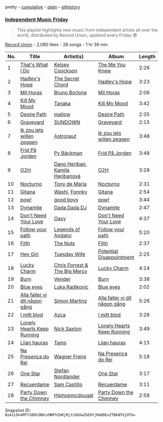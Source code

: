 pretty - [cumulative](/playlists/cumulative/3PF0U9lqNSODHjJq28lmvA.md) - [plain](/playlists/plain/3PF0U9lqNSODHjJq28lmvA) - [githistory](https://github.githistory.xyz/mackorone/spotify-playlist-archive/blob/main/playlists/plain/3PF0U9lqNSODHjJq28lmvA)

### [Independent Music Friday](https://open.spotify.com/playlist/3PF0U9lqNSODHjJq28lmvA)

> This playlist highlights new music from independent artists all over the world, distributed by Record Union, updated every Friday 😎

[Record Union](https://open.spotify.com/user/recordunion) - 2,080 likes - 28 songs - 1 hr 36 min

| No. | Title | Artist(s) | Album | Length |
|---|---|---|---|---|
| 1 | [That's What I Do](https://open.spotify.com/track/7siekpIcog3iz3etiVCz0I) | [Kelsey Coockson](https://open.spotify.com/artist/4QxfuL0xABUsbLfiRuIRAO) | [The Me You Knew](https://open.spotify.com/album/2fzYnI4xfHGOiyNQtcwb9e) | 2:26 |
| 2 | [Hadley's Hope](https://open.spotify.com/track/06VhlPlfmvRRwFkjxbpTiu) | [The Secret Chord](https://open.spotify.com/artist/7IwPA900fE1BCS9LaI8Wq1) | [Hadley's Hope](https://open.spotify.com/album/5BnxMKYOYHcwY8h8qeUsvm) | 3:23 |
| 3 | [Mil Horas](https://open.spotify.com/track/6EyXPqvVbPs3rpJjBllazU) | [Bruno Borlone](https://open.spotify.com/artist/3tDix7cw0fgoa5idDGJ6Wo) | [Mil Horas](https://open.spotify.com/album/28kNsqBFoIItYeoxifHhtt) | 2:06 |
| 4 | [Kill My Mood](https://open.spotify.com/track/2PXzrUBcCqrfMpuP1HRuoP) | [Tanaka](https://open.spotify.com/artist/2jKPaC2ezYgEFsMBScc1mH) | [Kill My Mood](https://open.spotify.com/album/2V5O5aEXOvEMr4ib0jahOI) | 3:42 |
| 5 | [Desire Path](https://open.spotify.com/track/0cDLx3oruW9yyVVHub4LW5) | [mallow](https://open.spotify.com/artist/6EFxtGf2IVFbgb8x8MBEwD) | [Desire Path](https://open.spotify.com/album/6q4t6NNkKYwNMWqYnIshmc) | 2:35 |
| 6 | [Graveyard](https://open.spotify.com/track/5cUByDHZUZm7HyeJ1ALkVM) | [SUNDOWN](https://open.spotify.com/artist/2IbqCQzZK61hhDGusimGum) | [Graveyard](https://open.spotify.com/album/2Deof4a2wIdGVG0DWAMezC) | 2:15 |
| 7 | [Ik zou iets willen zeggen](https://open.spotify.com/track/5xnKi7AA2XY0oj1t6aXljJ) | [Astronaut](https://open.spotify.com/artist/2RVA6vsTLzFGZvBzXtXXjn) | [Ik zou iets willen zeggen](https://open.spotify.com/album/5QpPrVWPuqnY7EnIboBkQI) | 3:48 |
| 8 | [Frid På Jorden](https://open.spotify.com/track/5nc9GHk7IEscLiqp8BSX59) | [Py Bäckman](https://open.spotify.com/artist/4iYb9WsP5S7klNrPAMgjj3) | [Frid På Jorden](https://open.spotify.com/album/4hQRMyGjgTMHAfJbaVV8oj) | 3:48 |
| 9 | [O2H](https://open.spotify.com/track/6qefvXMLCtQZb3yDjY0vgq) | [Dano Heriban](https://open.spotify.com/artist/6qZYWZp8N68KGaTTTV8IKu), [Kamila Heribanová](https://open.spotify.com/artist/00ldKRJapTLv2W3vySjqpy) | [O2H](https://open.spotify.com/album/2kfbPWfCU1pcyVJBL3SIg2) | 3:28 |
| 10 | [Nocturno](https://open.spotify.com/track/29a8aJtmrpGWN3bg9yU3Gf) | [Tony de María](https://open.spotify.com/artist/7psy0gN2JqC3OooGgXyuj6) | [Nocturno](https://open.spotify.com/album/7zHvvEFdA3cP6qJkvVL0cS) | 2:31 |
| 11 | [Gitana](https://open.spotify.com/track/64z63Fh8Uv6ofeUzZFTuqW) | [Washi](https://open.spotify.com/artist/30wVewgKVVJax51E71I0Mc), [Fonnky](https://open.spotify.com/artist/2DLbsK4zNGRn8FzZ4EsPop) | [Gitana](https://open.spotify.com/album/0qCeOBlalOlSbZ06h6SDrg) | 2:54 |
| 12 | [pow!](https://open.spotify.com/track/3Ve8Ao9S1KI0w7x4mQxReF) | [good boys](https://open.spotify.com/artist/79hIs89TAEz3EhIuYAJ4bU) | [pow!](https://open.spotify.com/album/5837vBc6WlVER5lA4Hp3tx) | 3:44 |
| 13 | [Dynamite](https://open.spotify.com/track/6fagNopUpvGJNhpib0WjPa) | [Dada Dada DJ](https://open.spotify.com/artist/0L2GPkparCAwimQVJd6uOo) | [Dynamite](https://open.spotify.com/album/6NQRzAlf0ApzOyLQVYCUUs) | 2:47 |
| 14 | [Don't Need Your Love](https://open.spotify.com/track/76U5p6vKgSQS5wqndXYQL9) | [Oaxy](https://open.spotify.com/artist/0LPdM6NBXK5eI9udxnzgLD) | [Don't Need Your Love](https://open.spotify.com/album/2YetaaJmkYwFhzFG8A6imD) | 4:37 |
| 15 | [Follow your path](https://open.spotify.com/track/0iN9GcKA6zcROM0rZoSk1U) | [Legends of Andalor](https://open.spotify.com/artist/17UJf1rkJHEmkMGyJ3RxQO) | [Follow your path](https://open.spotify.com/album/1FPsHpSzcYuBQydcIx8qxp) | 5:20 |
| 16 | [Filth](https://open.spotify.com/track/6gmX2mMWjGti45ckWvK0v1) | [The Nuts](https://open.spotify.com/artist/3nxD29FqllUKVvd2e2kmhj) | [Filth](https://open.spotify.com/album/4xIQDwkvJQ9hswGgtVLzth) | 2:37 |
| 17 | [Hey Girl](https://open.spotify.com/track/1x6xTe6450qHVdvQoELm7d) | [Tuesday Wife](https://open.spotify.com/artist/1amlgDUUlPvVxbT2rdHf2q) | [Potential Disappointment](https://open.spotify.com/album/29TYDqRCWcu5qeeSRwSqvY) | 2:25 |
| 18 | [Lucky Charm](https://open.spotify.com/track/1rG38M9fdwKt2iPUQiSyAG) | [Chris Forrest & The Big Mercy](https://open.spotify.com/artist/0z8JNAFneDEX0wWuXQSwS3) | [Lucky Charm](https://open.spotify.com/album/2dm4LTUhnbAtnhhWIkmzy4) | 4:14 |
| 19 | [Burn](https://open.spotify.com/track/1Hd1ClDD3oVxiVuIaQseXA) | [Vender](https://open.spotify.com/artist/03pLqKTSojkZZHpVGXOlxH) | [Burn](https://open.spotify.com/album/0racgjccT1pWN5ytDLq1f8) | 3:38 |
| 20 | [Blue eyes](https://open.spotify.com/track/629fzR3slCVVXywNlQeodq) | [Luka Radikovic](https://open.spotify.com/artist/6c5if53z6z9TKgjnof0OmI) | [Blue eyes](https://open.spotify.com/album/6QQbCwwq7Trtj1OJxHRH3T) | 2:02 |
| 21 | [Alla faller vi dit någon gång](https://open.spotify.com/track/1N3hhlzLDvVosIdMRlC6GI) | [Simon Martinz](https://open.spotify.com/artist/6X7cZFVqRz59AHoX5FfxbE) | [Alla faller vi dit någon gång](https://open.spotify.com/album/4fyPKFEfH5Ke9fgJSSGjmn) | 5:26 |
| 22 | [I mitt blod](https://open.spotify.com/track/7sDXViyBfOoQlLmclJomtp) | [Azca](https://open.spotify.com/artist/10LMwkxzagpzGajKL7vTcr) | [I mitt blod](https://open.spotify.com/album/3UwkvGCvLRtpZuhu3ZjdU2) | 3:26 |
| 23 | [Lonely Hearts Keep Running](https://open.spotify.com/track/1FrYytDwc7Kl0imnCHGczo) | [Nick Saxton](https://open.spotify.com/artist/1IQFRknkqARckUe3I3wC03) | [Lonely Hearts Keep Running](https://open.spotify.com/album/5rf5nfVZ41TzgkUxfg4ZNq) | 3:49 |
| 24 | [Liian hauras](https://open.spotify.com/track/5YikiOGlbOWeM8oSVyQIW6) | [Tams](https://open.spotify.com/artist/4dViQ7ArMCqM7xZx9TddSs) | [Liian hauras](https://open.spotify.com/album/6qAHhk1DJN7rb6LLzhvmY7) | 4:15 |
| 25 | [Na Presença do Rei](https://open.spotify.com/track/15ivGAozsuqviPEvRD5QAM) | [Wagner Freire](https://open.spotify.com/artist/3WAPhtJI1g67gAFmsep3r3) | [Na Presença do Rei](https://open.spotify.com/album/7kfbcEucQVGQxhSi4Dyyak) | 5:18 |
| 26 | [One Star](https://open.spotify.com/track/5VWqxo9Qm50oWVsp7aIXcD) | [Stefan Nordlander](https://open.spotify.com/artist/4IMMPpHjlP3lvby54wNZ6d) | [One Star](https://open.spotify.com/album/1bLXyRXk6rMEjnzGAwlBHU) | 3:17 |
| 27 | [Recuerdame](https://open.spotify.com/track/0rfTt7xsHkPVkNJXwvSZMT) | [Sam Castillo](https://open.spotify.com/artist/3MneKrQJqRUYKFNpyN2WbM) | [Recuerdame](https://open.spotify.com/album/0YZNBnkeRXMk4buFbgsrHa) | 3:11 |
| 28 | [Party Down the Chimney](https://open.spotify.com/track/0iMFxDt5YuKel6An1RHrHQ) | [Hiphopmcdougal](https://open.spotify.com/artist/6vYPkZ6YPXqWPB8RH7Iws7) | [Party Down the Chimney](https://open.spotify.com/album/2c7jTQ2nGIxSiiVCMiSylB) | 2:58 |

Snapshot ID: `NzA1LDk4MTY1ODk3NDcxMWFhZmRjMjJiOGUwZGE0YjRmODExZTBkNTdjOTU=`
